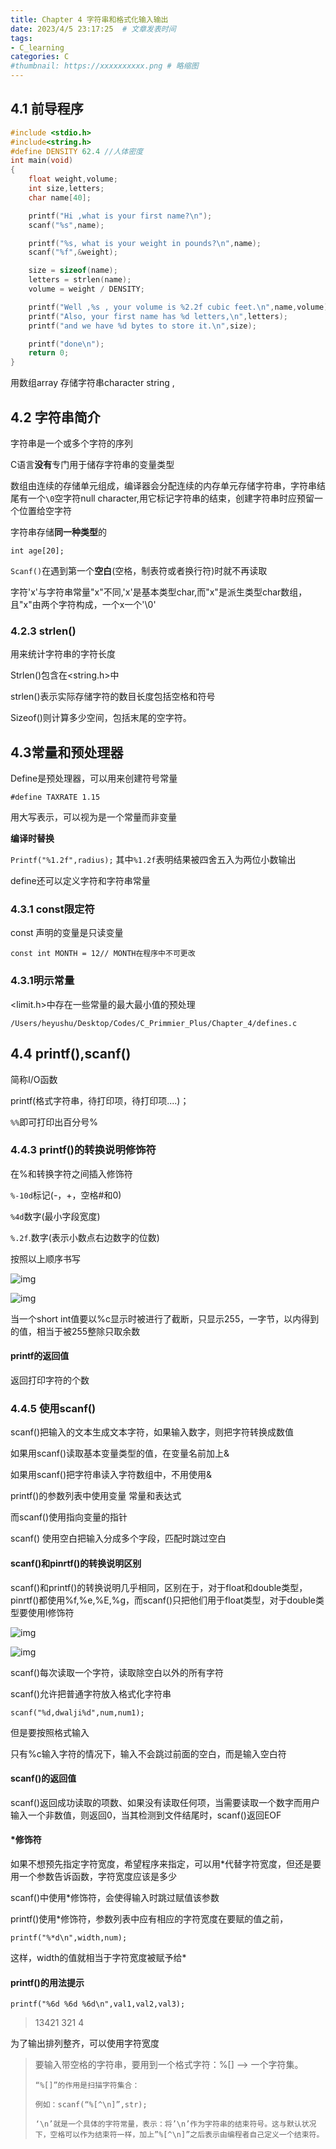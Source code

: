 ```yaml
---
title: Chapter 4 字符串和格式化输入输出
date: 2023/4/5 23:17:25  # 文章发表时间
tags:
- C_learning
categories: C
#thumbnail: https://xxxxxxxxxx.png # 略缩图
---
```

## 4.1 前导程序

```c
#include <stdio.h>
#include<string.h>
#define DENSITY 62.4 //人体密度
int main(void)
{
    float weight,volume;
    int size,letters;
    char name[40];

    printf("Hi ,what is your first name?\n");
    scanf("%s",name);

    printf("%s, what is your weight in pounds?\n",name);
    scanf("%f",&weight);

    size = sizeof(name);
    letters = strlen(name);
    volume = weight / DENSITY;

    printf("Well ,%s , your volume is %2.2f cubic feet.\n",name,volume);
    printf("Also, your first name has %d letters,\n",letters);
    printf("and we have %d bytes to store it.\n",size);

    printf("done\n");
    return 0;
}

```

用数组array 存储字符串character string ,

## 4.2 字符串简介

字符串是一个或多个字符的序列

C语言**没有**专门用于储存字符串的变量类型

数组由连续的存储单元组成，编译器会分配连续的内存单元存储字符串，字符串结尾有一个`\0`空字符null character,用它标记字符串的结束，创建字符串时应预留一个位置给空字符

字符串存储**同一种类型**的

`int age[20];`

`Scanf()`在遇到第一个**空白**(空格，制表符或者换行符)时就不再读取

字符'x'与字符串常量"x"不同,'x'是基本类型char,而"x"是派生类型char数组，且"x"由两个字符构成，一个x一个'\0'

### 4.2.3 strlen()

用来统计字符串的字符长度

Strlen()包含在<string.h>中

strlen()表示实际存储字符的数目长度包括空格和符号

Sizeof()则计算多少空间，包括末尾的空字符。

## 4.3常量和预处理器

Define是预处理器，可以用来创建符号常量

`#define TAXRATE 1.15`

用大写表示，可以视为是一个常量而非变量

**编译时替换**

`Printf("%1.2f",radius);` 其中`%1.2f`表明结果被四舍五入为两位小数输出

define还可以定义字符和字符串常量



### 4.3.1 const限定符

const 声明的变量是只读变量

`const int MONTH = 12// MONTH在程序中不可更改`

### 4.3.1明示常量

<limit.h>中存在一些常量的最大最小值的预处理

`/Users/heyushu/Desktop/Codes/C_Primmier_Plus/Chapter_4/defines.c`

## 4.4 printf(),scanf()

简称I/O函数

printf(格式字符串，待打印项，待打印项....)；

`%%`即可打印出百分号%

### 4.4.3 printf()的转换说明修饰符

在%和转换字符之间插入修饰符

`%-10d`标记(-，+，空格#和0)

`%4d`数字(最小字段宽度)

`%.2f`.数字(表示小数点右边数字的位数)

按照以上顺序书写

 

![img](https://images2018.cnblogs.com/blog/1026930/201805/1026930-20180505152433212-254355502.png)



![img](https://images2018.cnblogs.com/blog/1026930/201805/1026930-20180505152521356-475047738.png)

当一个short int值要以%c显示时被进行了截断，只显示255，一字节，以内得到的值，相当于被255整除只取余数

#### printf的返回值

返回打印字符的个数

### 4.4.5 使用scanf()

scanf()把输入的文本生成文本字符，如果输入数字，则把字符转换成数值

如果用scanf()读取基本变量类型的值，在变量名前加上&

如果用scanf()把字符串读入字符数组中，不用使用&

printf()的参数列表中使用变量 常量和表达式

而scanf()使用指向变量的指针

scanf() 使用空白把输入分成多个字段，匹配时跳过空白

#### scanf()和pinrtf()的转换说明区别

scanf()和printf()的转换说明几乎相同，区别在于，对于float和double类型，pinrtf()都使用%f,%e,%E,%g，而scanf()只把他们用于float类型，对于double类型要使用l修饰符

![img](https://images2018.cnblogs.com/blog/1026930/201805/1026930-20180505175002139-1132578643.png)

![img](https://images2018.cnblogs.com/blog/1026930/201805/1026930-20180505175125161-917772408.png)

scanf()每次读取一个字符，读取除空白以外的所有字符

scanf()允许把普通字符放入格式化字符串

`scanf("%d,dwalji%d",num,num1);`

但是要按照格式输入

只有%c输入字符的情况下，输入不会跳过前面的空白，而是输入空白符

#### scanf()的返回值

scanf()返回成功读取的项数、如果没有读取任何项，当需要读取一个数字而用户输入一个非数值，则返回0，当其检测到文件结尾时，scanf()返回EOF

#### *修饰符

如果不想预先指定字符宽度，希望程序来指定，可以用*代替字符宽度，但还是要用一个参数告诉函数，字符宽度应该是多少

scanf()中使用*修饰符，会使得输入时跳过赋值该参数

printf()使用*修饰符，参数列表中应有相应的字符宽度在要赋的值之前，

`printf("%*d\n",width,num);`

这样，width的值就相当于字符宽度被赋予给*

#### printf()的用法提示

`printf("%6d %6d %6d\n",val1,val2,val3);`

> 13421    321      4

为了输出排列整齐，可以使用字符宽度



> 要输入带空格的字符串，要用到一个格式字符：%[] --> 一个字符集。
>
>     “%[]”的作用是扫描字符集合：
>     
>     例如：scanf(“%[^\n]”,str);
>     
>     ‘\n’就是一个具体的字符常量，表示：将’\n’作为字符串的结束符号。这与默认状况下，空格可以作为结束符一样，加上”%[^\n]”之后表示由编程者自己定义一个结束符。
>
